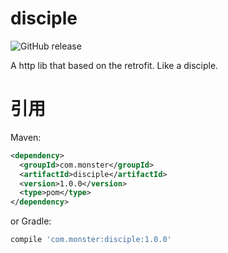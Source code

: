 # disciple
![GitHub release](https://img.shields.io/badge/release-1.0.0-blue.svg)

A http lib that based on the retrofit. Like a disciple.
# 引用
Maven:
```xml
<dependency>
  <groupId>com.monster</groupId>
  <artifactId>disciple</artifactId>
  <version>1.0.0</version>
  <type>pom</type>
</dependency>
```
or Gradle:
```gradle
compile 'com.monster:disciple:1.0.0'
```
